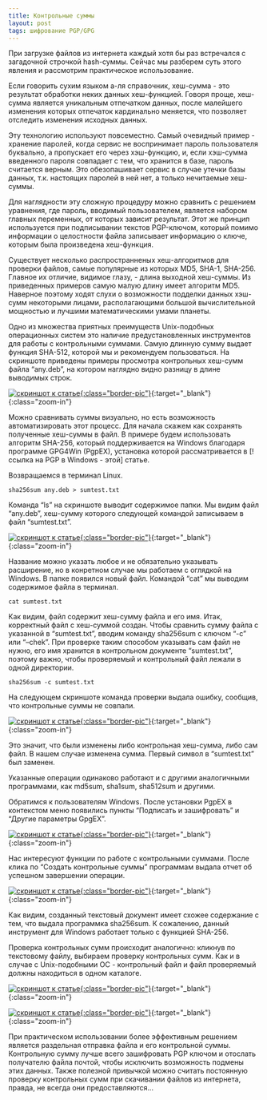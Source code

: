 ```yaml
---
title: Контрольные суммы
layout: post
tags: шифрование PGP/GPG
---
```


При загрузке файлов из интернета каждый хотя бы раз встречался с загадочной строчкой hash-суммы. Сейчас мы разберем суть этого явления и рассмотрим практическое использование.

Если говорить сухим языком а-ля справочник, хеш-сумма - это результат обработки неких данных хеш-функцией. Говоря проще, хеш-сумма является уникальным отпечатком данных, после малейшего изменения которых отпечаток кардинально меняется, что позволяет отследить изменения исходных данных.

Эту технологию используют повсеместно. Самый очевидный пример - хранение паролей, когда сервис не воспринимает пароль пользователя буквально, а пропускает его через хэш-функцию, и, если хэш-сумма введенного пароля совпадает с тем, что хранится в базе, пароль считается верным. Это обезопашивает сервис в случае утечки базы данных, т.к. настоящих паролей в ней нет, а только нечитаемые хеш-суммы.

Для наглядности эту сложную процедуру можно сравнить с решением уравнения, где пароль, вводимый пользователем, является набором главных переменных, от которых зависит результат. Этот же принцип используется при подписывании текстов PGP-ключом, который помимо информации о целостности файла записывает информацию о ключе, которым была произведена хеш-функция.

Существует несколько распространненых хеш-алгоритмов для проверки файлов, самые популярные из которых MD5, SHA-1, SHA-256. Главное их отличие, видимое глазу, - длина выходной хеш-суммы. Из приведенных примеров самую малую длину имеет алгоритм MD5. Наверное поэтому ходят слухи о возможности подделки данных хэш-сумм некоторыми лицами, располагающими большой вычислительной мощностью и лучшими математическими умами планеты.

Одно из множества приятных преимуществ Unix-подобных операционных систем это наличие предустановленных инструментов для работы с контрольными суммами. Самую длинную сумму выдает функция SHA-512, которой мы и рекомендуем пользоваться. На скриншоте приведены примеры просмотра контрольных хеш-сумм файла “any.deb”, на котором наглядно видно разницу в длине выводимых строк.

[![скриншот к статье](/images/posts/hash-sums/1.png "терминал"){:class="border-pic"}]({{site.baseurl}}/images/posts/pgp-windows/0.png "увеличить изображение"){:target="_blank"}{:class="zoom-in"}

Можно сравнивать суммы визуально, но есть возможность автоматизировать этот процесс. Для начала скажем как сохранять полученные хеш-суммы в файл. В примере будем использовать алгоритм SHA-256, который поддерживается на Windows благодаря программе GPG4Win (PgpEX), установка которой рассматривается в [! ссылка на PGP в Windows - этой] статье.

Возвращаемся в терминал Linux.

```
sha256sum any.deb > sumtest.txt
```

Команда “ls” на скриншоте выводит содержимое папки. Мы видим файл “any.deb”, хеш-сумму которого следующей командой записываем в файл “sumtest.txt”. 

[![скриншот к статье](/images/posts/hash-sums/2.png "терминал"){:class="border-pic"}]({{site.baseurl}}/images/posts/pgp-windows/0.png "увеличить изображение"){:target="_blank"}{:class="zoom-in"}

Название можно указать любое и не обязательно указывать расширение, но в конретном случае мы работаем с оглядкой на Windows. В папке появился новый файл. Командой “cat” мы выводим содержимое файла в терминал. 

```
cat sumtest.txt
```

Как видим, файл содержит хеш-сумму файла и его имя. Итак, корректный файл с хеш-суммой создан. Чтобы сравнить сумму файла с указанной в “sumtest.txt”, вводим команду sha256sum с ключом “-c” или “–chek”. При проверке таким способом указывать сам файл не нужно, его имя хранится в контрольном документе “sumtest.txt”, поэтому важно, чтобы проверяемый и контрольный файл лежали в одной директории.

```
sha256sum -c sumtest.txt
```

На следующем скриншоте команда проверки выдала ошибку, сообщив, что контрольные суммы не совпали.

[![скриншот к статье](/images/posts/hash-sums/3.png "терминал"){:class="border-pic"}]({{site.baseurl}}/images/posts/pgp-windows/0.png "увеличить изображение"){:target="_blank"}{:class="zoom-in"}

Это значит, что были изменены либо контрольная хеш-сумма, либо сам файл. В нашем случае изменена сумма. Первый символ в “sumtest.txt” был заменен.

Указанные операции одинаково работают и с другими аналогичными программами, как md5sum, sha1sum, sha512sum и другими.

Обратимся к пользователям Windows.
После установки PgpEX в контекстом меню появились пункты “Подписать и зашифровать” и “Другие параметры GpgEX”.

[![скриншот к статье](/images/posts/hash-sums/4.png "программа GpgEX"){:class="border-pic"}]({{site.baseurl}}/images/posts/pgp-windows/0.png "увеличить изображение"){:target="_blank"}{:class="zoom-in"}

Нас интересуют функции по работе с контрольными суммами. После клика по “Создать контрольные суммы” программам выдала отчет об успешном завершении операции. 

[![скриншот к статье](/images/posts/hash-sums/5.png "GpgEX"){:class="border-pic"}]({{site.baseurl}}/images/posts/pgp-windows/0.png "увеличить изображение"){:target="_blank"}{:class="zoom-in"}

Как видим, созданный текстовый документ имеет схожее содержание с тем, что выдала программка sha256sum. К сожалению, данный инструмент для Windows работает только с функцией SHA-256.

Проверка контрольных сумм происходит аналогично: кликнув по текстовому файлу, выбираем проверку контрольных сумм. Как и в случае с Unix-подобными ОС - контрольный файл и файл проверяемый должны находиться в одном каталоге.

[![скриншот к статье](/images/posts/hash-sums/6.png "GpgEX"){:class="border-pic"}]({{site.baseurl}}/images/posts/pgp-windows/0.png "увеличить изображение"){:target="_blank"}{:class="zoom-in"}

[![скриншот к статье](/images/posts/hash-sums/7.png "GpgEX"){:class="border-pic"}]({{site.baseurl}}/images/posts/pgp-windows/0.png "увеличить изображение"){:target="_blank"}{:class="zoom-in"}

При практическом использовании более эффективным решением является раздельная отправка файла и его контрольной суммы. Контрольную сумму лучше всего зашифровать PGP ключом и отослать получателю файла почтой, чтобы исключить возможность подмены этих данных. Также полезной привычкой можно считать постоянную проверку контрольных сумм при скачивании файлов из интернета, правда, не всегда они предоставляются…
